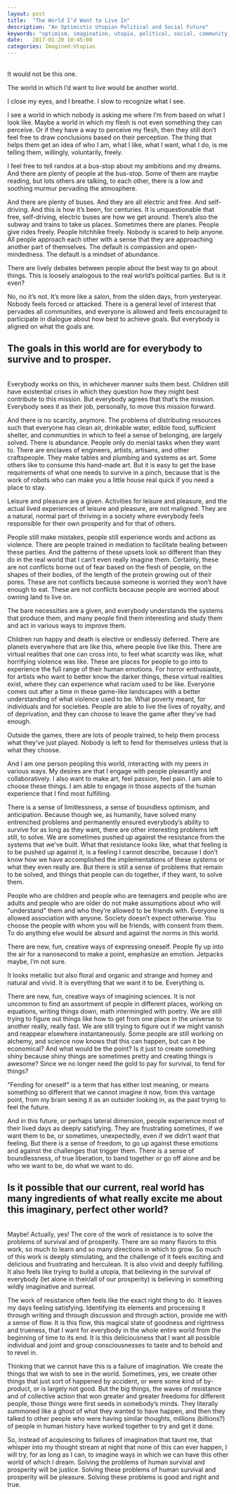 ```yaml
---
layout: post
title:  "The World I’d Want to Live In"
description: "An Optimistic Utopian Political and Social Future"
keywords: "optimism, imagination, utopia, political, social, community, love, compassion"
date:   2017-01-20 10:45:00
categories: Imagined-Utopias
---
```

<br>
It would not be this one.

The world in which I’d want to live would be another world.

I close my eyes, and I breathe. I slow to recognize what I see.

I see a world in which nobody is asking me where I’m from based on what I look like. Maybe a world in which my flesh is not even something they can perceive. Or if they have a way to perceive my flesh, then they still don’t feel free to draw conclusions based on their perception. The thing that helps them get an idea of who I am, what I like, what I want, what I do, is me telling them, willingly, voluntarily, freely.

I feel free to tell randos at a bus-stop about my ambitions and my dreams. And there are plenty of people at the bus-stop. Some of them are maybe reading, but lots others are talking, to each other, there is a low and soothing murmur pervading the atmosphere.

And there are plenty of buses. And they are all electric and free. And self-driving. And this is how it’s been, for centuries. It is unquestionable that free, self-driving, electric buses are how we get around. There’s also the subway and trains to take us places. Sometimes there are planes. People give rides freely. People hitchhike freely. Nobody is scared to help anyone. All people approach each other with a sense that they are approaching another part of themselves. The default is compassion and open-mindedness. The default is a mindset of abundance.

There are lively debates between people about the best way to go about things. This is loosely analogous to the real world’s political parties. But is it even?

No, no it’s not. It’s more like a salon, from the olden days, from yesteryear. Nobody feels forced or attacked. There is a general level of interest that pervades all communities, and everyone is allowed and feels encouraged to participate in dialogue about how best to achieve goals. But everybody is aligned on what the goals are.

## The goals in this world are for everybody to survive and to prosper.
<br>
Everybody works on this, in whichever manner suits them best. Children still have existential crises in which they question how they might best contribute to this mission. But everybody agrees that that’s the mission. Everybody sees it as their job, personally, to move this mission forward.

And there is no scarcity, anymore. The problems of distributing resources such that everyone has clean air, drinkable water, edible food, sufficient shelter, and communities in which to feel a sense of belonging, are largely solved. There is abundance. People only do menial tasks when they want to. There are enclaves of engineers, artists, artisans, and other craftspeople. They make tables and plumbing and systems as art. Some others like to consume this hand-made art. But it is easy to get the base requirements of what one needs to survive in a pinch, because that is the work of robots who can make you a little house real quick if you need a place to stay.

Leisure and pleasure are a given. Activities for leisure and pleasure, and the actual lived experiences of leisure and pleasure, are not maligned. They are a natural, normal part of thriving in a society where everybody feels responsible for their own prosperity and for that of others.

People still make mistakes, people still experience words and actions as violence. There are people trained in mediation to facilitate healing between these parties. And the patterns of these upsets look so different than they do in the real world that I can’t even really imagine them. Certainly, these are not conflicts borne out of fear based on the flesh of people, on the shapes of their bodies, of the length of the protein growing out of their pores. These are not conflicts because someone is worried they won’t have enough to eat. These are not conflicts because people are worried about owning land to live on.

The bare necessities are a given, and everybody understands the systems that produce them, and many people find them interesting and study them and act in various ways to improve them.

Children run happy and death is elective or endlessly deferred. There are planets everywhere that are like this, where people live like this. There are virtual realities that one can cross into, to feel what scarcity was like, what horrifying violence was like. These are places for people to go into to experience the full range of their human emotions. For horror enthusiasts, for artists who want to better know the darker things, these virtual realities exist, where they can experience what racism used to be like. Everyone comes out after a time in these game-like landscapes with a better understanding of what violence used to be. What poverty meant, for individuals and for societies. People are able to live the lives of royalty, and of deprivation, and they can choose to leave the game after they’ve had enough.

Outside the games, there are lots of people trained, to help them process what they’ve just played. Nobody is left to fend for themselves unless that is what they choose.

And I am one person peopling this world, interacting with my peers in various ways. My desires are that I engage with people pleasantly and collaboratively. I also want to make art, feel passion, feel pain. I am able to choose these things. I am able to engage in those aspects of the human experience that I find most fulfilling.

There is a sense of limitlessness, a sense of boundless optimism, and anticipation. Because though we, as humanity, have solved many entrenched problems and permanently ensured everybody’s ability to survive for as long as they want, there are other interesting problems left still, to solve. We are sometimes pushed up against the resistance from the systems that we’ve built. What that resistance looks like, what that feeling is to be pushed up against it, is a feeling I cannot describe, because I don’t know how we have accomplished the implementations of these systems or what they even really are. But there is still a sense of problems that remain to be solved, and things that people can do together, if they want, to solve them.

People who are children and people who are teenagers and people who are adults and people who are older do not make assumptions about who will "understand" them and who they’re allowed to be friends with. Everyone is allowed association with anyone. Society doesn’t expect otherwise. You choose the people with whom you will be friends, with consent from them. To do anything else would be absurd and against the norms in this world.

There are new, fun, creative ways of expressing oneself. People fly up into the air for a nanosecond to make a point, emphasize an emotion. Jetpacks maybe, I’m not sure.

It looks metallic but also floral and organic and strange and homey and natural and vivid. It is everything that we want it to be. Everything is.

There are new, fun, creative ways of imagining sciences. It is not uncommon to find an assortment of people in different places, working on equations, writing things down, math intermingled with poetry. We are still trying to figure out things like how to get from one place in the universe to another really, really fast. We are still trying to figure out if we might vanish and reappear elsewhere instantaneously. Some people are still working on alchemy, and science now knows that this can happen, but can it be economical? And what would be the point? Is it just to create something shiny because shiny things are sometimes pretty and creating things is awesome? Since we no longer need the gold to pay for survival, to fend for things?

"Fending for oneself" is a term that has either lost meaning, or means something so different that we cannot imagine it now, from this vantage point, from my brain seeing it as an outsider looking in, as the past trying to feel the future.

And in this future, or perhaps lateral dimension, people experience most of their lived days as deeply satisfying. They are frustrating sometimes, if we want them to be, or sometimes, unexpectedly, even if we didn’t want that feeling. But there is a sense of freedom, to go up against these emotions and against the challenges that trigger them. There is a sense of boundlessness, of true liberation, to band together or go off alone and be who we want to be, do what we want to do.

## Is it possible that our current, real world has many ingredients of what really excite me about this imaginary, perfect other world?
<br>
Maybe! Actually, yes! The core of the work of resistance is to solve the problems of survival and of prosperity. There are so many flavors to this work, so much to learn and so many directions in which to grow. So much of this work is deeply stimulating, and the challenge of it feels exciting and delicious and frustrating and herculean. It is also vivid and deeply fulfilling. It also feels like trying to build a utopia, that believing in the survival of everybody (let alone in their/all of our prosperity) is believing in something wildly imaginative and surreal.

The work of resistance often feels like the exact right thing to do. It leaves my days feeling satisfying. Identifying its elements and processing it through writing and through discussion and through action, provide me with a sense of flow. It is this flow, this magical state of goodness and rightness and trueness, that I want for everybody in the whole entire world from the beginning of time to its end. It is this deliciousness that I want all possible individual and joint and group consciousnesses to taste and to behold and to revel in.

Thinking that we cannot have this is a failure of imagination. We create the things that we wish to see in the world. Sometimes, yes, we create other things that just sort of happened by accident, or were some kind of by-product, or is largely not good. But the big things, the waves of resistance and of collective action that won greater and greater freedoms for different people, those things were first seeds in somebody’s minds. They literally summoned like a ghost of what they wanted to have happen, and then they talked to other people who were having similar thoughts, millions (billions?) of people in human history have worked together to try and get it done.

So, instead of acquiescing to failures of imagination that taunt me, that whisper into my thought stream at night that none of this can ever happen, I will try, for as long as I can, to imagine ways in which we can have this other world of which I dream. Solving the problems of human survival and prosperity will be justice. Solving these problems of human survival and prosperity will be pleasure. Solving these problems is good and right and true.
